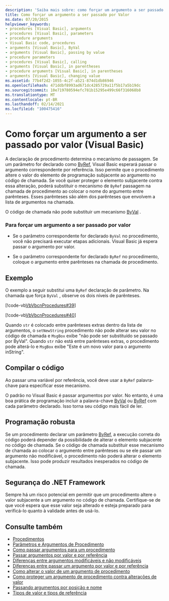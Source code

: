 ```yaml
---
description: 'Saiba mais sobre: como forçar um argumento a ser passado por valor (Visual Basic)'
title: Como forçar um argumento a ser passado por Valor
ms.date: 07/20/2015
helpviewer_keywords:
- procedures [Visual Basic], arguments
- procedures [Visual Basic], parameters
- procedure arguments
- Visual Basic code, procedures
- arguments [Visual Basic], ByVal
- arguments [Visual Basic], passing by value
- procedure parameters
- procedures [Visual Basic], calling
- arguments [Visual Basic], in parentheses
- procedure arguments [Visual Basic], in parentheses
- arguments [Visual Basic], changing value
ms.assetid: 77b4f2d2-1055-4c2f-a521-874d1db86946
ms.openlocfilehash: 471ddbf8993ad671dc4285729a11f5b17a5b19dc
ms.sourcegitcommit: 10e719780594efc781b15295e499c66f316068b8
ms.translationtype: MT
ms.contentlocale: pt-BR
ms.lasthandoff: 02/14/2021
ms.locfileid: "100475416"
---
```

# <a name="how-to-force-an-argument-to-be-passed-by-value-visual-basic"></a>Como forçar um argumento a ser passado por valor (Visual Basic)

A declaração de procedimento determina o mecanismo de passagem. Se um parâmetro for declarado como [ByRef](../../../language-reference/modifiers/byref.md), Visual Basic esperará passar o argumento correspondente por referência. Isso permite que o procedimento altere o valor do elemento de programação subjacente ao argumento no código de chamada. Se você quiser proteger o elemento subjacente contra essa alteração, poderá substituir o mecanismo de `ByRef` passagem na chamada de procedimento ao colocar o nome do argumento entre parênteses. Esses parênteses são além dos parênteses que envolvem a lista de argumentos na chamada.  
  
 O código de chamada não pode substituir um mecanismo [ByVal](../../../language-reference/modifiers/byval.md) .  
  
### <a name="to-force-an-argument-to-be-passed-by-value"></a>Para forçar um argumento a ser passado por valor  
  
- Se o parâmetro correspondente for declarado `ByVal` no procedimento, você não precisará executar etapas adicionais. Visual Basic já espera passar o argumento por valor.  
  
- Se o parâmetro correspondente for declarado `ByRef` no procedimento, coloque o argumento entre parênteses na chamada de procedimento.  
  
## <a name="example"></a>Exemplo  

 O exemplo a seguir substitui uma `ByRef` declaração de parâmetro. Na chamada que força `ByVal` , observe os dois níveis de parênteses.  
  
 [!code-vb[VbVbcnProcedures#39](~/samples/snippets/visualbasic/VS_Snippets_VBCSharp/VbVbcnProcedures/VB/Class1.vb#39)]  
  
 [!code-vb[VbVbcnProcedures#40](~/samples/snippets/visualbasic/VS_Snippets_VBCSharp/VbVbcnProcedures/VB/Class1.vb#40)]  
  
 Quando `str` é colocado entre parênteses extras dentro da lista de argumentos, o `setNewString` procedimento não pode alterar seu valor no código de chamada e `MsgBox` exibe "não pode ser substituído se passado por ByVal". Quando `str` não está entre parênteses extras, o procedimento pode alterá-lo e `MsgBox` exibe "Este é um novo valor para o argumento inString".  
  
## <a name="compile-the-code"></a>Compilar o código  

 Ao passar uma variável por referência, você deve usar a `ByRef` palavra-chave para especificar esse mecanismo.  
  
 O padrão no Visual Basic é passar argumentos por valor. No entanto, é uma boa prática de programação incluir a palavra-chave [ByVal](../../../language-reference/modifiers/byval.md) ou [ByRef](../../../language-reference/modifiers/byref.md) com cada parâmetro declarado. Isso torna seu código mais fácil de ler.  
  
## <a name="robust-programming"></a>Programação robusta  

 Se um procedimento declarar um parâmetro [ByRef](../../../language-reference/modifiers/byref.md), a execução correta do código poderá depender da possibilidade de alterar o elemento subjacente no código de chamada. Se o código de chamada substituir esse mecanismo de chamada ao colocar o argumento entre parênteses ou se ele passar um argumento não modificável, o procedimento não poderá alterar o elemento subjacente. Isso pode produzir resultados inesperados no código de chamada.  
  
## <a name="net-framework-security"></a>Segurança do .NET Framework  

 Sempre há um risco potencial em permitir que um procedimento altere o valor subjacente a um argumento no código de chamada. Certifique-se de que você espera que esse valor seja alterado e esteja preparado para verificá-lo quanto à validade antes de usá-lo.  
  
## <a name="see-also"></a>Consulte também

- [Procedimentos](./index.md)
- [Parâmetros e Argumentos de Procedimento](./procedure-parameters-and-arguments.md)
- [Como passar argumentos para um procedimento](./how-to-pass-arguments-to-a-procedure.md)
- [Passar argumentos por valor e por referência](./passing-arguments-by-value-and-by-reference.md)
- [Diferenças entre argumentos modificáveis e não modificáveis](./differences-between-modifiable-and-nonmodifiable-arguments.md)
- [Diferenças entre passar um argumento por valor e por referência](./differences-between-passing-an-argument-by-value-and-by-reference.md)
- [Como alterar o valor de um argumento de procedimento](./how-to-change-the-value-of-a-procedure-argument.md)
- [Como proteger um argumento de procedimento contra alterações de valor](./how-to-protect-a-procedure-argument-against-value-changes.md)
- [Passando argumentos por posição e nome](./passing-arguments-by-position-and-by-name.md)
- [Tipos de valor e tipos de referência](../data-types/value-types-and-reference-types.md)
